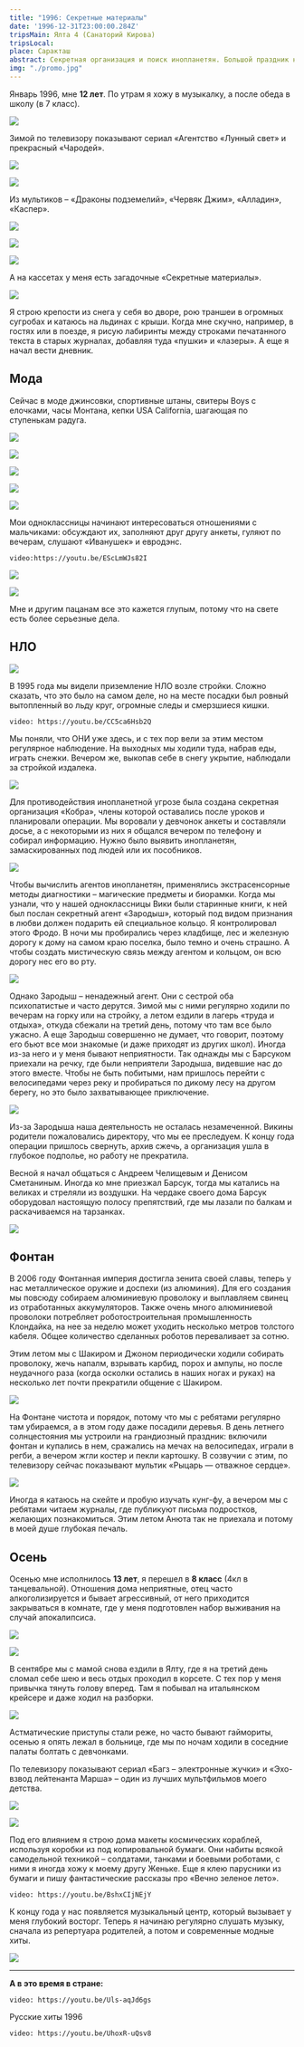 ```yaml
---
title: "1996: Секретные материалы" 
date: '1996-12-31T23:00:00.284Z'
tripsMain: Ялта 4 (Санаторий Кирова)
tripsLocal: 
place: Саракташ
abstract: Секретная организация и поиск инопланетян. Большой праздник на Фонтане. Поездка в Ялту, перелом шеи. Больница и звездолеты. Музыкальный центр.
img: "./promo.jpg"
---
```


Январь 1996, мне **12 лет**. По утрам я хожу в музыкалку, а после обеда в школу (в 7 класс).

![](m/1996-yalta-02.jpg)

Зимой по телевизору показывают сериал «Агентство «Лунный свет» и прекрасный «Чародей». 

![](dop/moonlight1.jpg)

![](dop/ashka.jpg)

Из мультиков – «Драконы подземелий», «Червяк Джим», «Алладин», «Каспер». 

![](dop/dragones.jpg)

![](dop/jim.jpg)

![](dop/alladin.jpg)

А на кассетах у меня есть загадочные «Секретные материалы».

![](dop/xf.jpg)

Я строю крепости из снега у себя во дворе, рою траншеи в огромных сугробах и катаюсь на льдинах с крыши. Когда мне скучно, например, в гостях или в поезде, я рисую лабиринты между строками печатанного текста в старых журналах, добавляя туда «пушки» и «лазеры». А еще я начал вести дневник.

## Мода

Сейчас в моде джинсовки, спортивные штаны, свитеры Boys с елочками, часы Монтана, кепки USA California, шагающая по ступенькам радуга.

![](dop/people.jpg)

![](dop/raduga.jpg)

![](dop/losiny.jpg)

![](dop/montana.jpg)

![](dop/we.jpg)

Мои одноклассницы начинают интересоваться отношениями с мальчиками: обсуждают их, заполняют друг другу анкеты, гуляют по вечерам, слушают «Иванушек» и евродэнс.

`video:https://youtu.be/EScLmWJs82I`

![](dop/anketa.jpg)

![](dop/ivan.jpg)

Мне и другим пацанам все это кажется глупым, потому что на свете есть  более серьезные дела.

## НЛО

![](dop/ufo.jpg)

В 1995 года мы видели приземление НЛО возле стройки. Сложно сказать, что это было на самом деле, но на месте посадки был ровный вытопленный во льду круг, огромные следы и смерзшиеся кишки. 

`video: https://youtu.be/CC5ca6Hsb2Q`

Мы поняли, что ОНИ уже здесь, и с тех пор вели за этим местом регулярное наблюдение. На выходных мы ходили туда, набрав еды, играть снежки. Вечером же, выкопав себе в снегу укрытие, наблюдали за стройкой издалека.

![](dop/secret.jpg)

Для противодействия инопланетной угрозе была создана секретная организация «Кобра», члены которой оставались после уроков и планировали операции. Мы воровали у девчонок анкеты и составляли досье, а с некоторыми из них я общался вечером по телефону и собирал информацию. Нужно было выявить инопланетян, замаскированных под людей или их пособников.

![](dop/pol.jpg)

Чтобы вычислить агентов инопланетян, применялись экстрасенсорные методы диагностики – магические предметы и биорамки. Когда мы узнали, что у нашей одноклассницы Вики были старинные книги, к ней был послан секретный агент «Зародыш», который под видом признания в любви должен подарить ей специальное кольцо. Я контролировал этого Фродо. В ночи мы пробирались через кладбище, лес и железную дорогу к дому на самом краю поселка, было темно и очень страшно. А чтобы создать мистическую связь между агентом и кольцом, он всю дорогу нес его во рту.

![](dop/agent.jpg)

Однако Зародыш – ненадежный агент. Они с сестрой оба психопатистые и часто дерутся. Зимой мы с ними регулярно ходили по вечерам на горку или на стройку, а летом ездили в лагерь «труда и отдыха», откуда сбежали на третий день, потому что там все было ужасно. А еще Зародыш совершенно не думает, что говорит, поэтому его бьют все мои знакомые (и даже приходят из других школ). Иногда из-за него и у меня бывают неприятности. Так однажды мы с Барсуком приехали на речку, где были неприятели Зародыша, видевшие нас до этого вместе. Чтобы не быть побитыми, нам пришлось перейти с велосипедами через реку и пробираться по дикому лесу на другом берегу, но это было захватывающее приключение.

![](dop/cross3.jpg)

Из-за Зародыша наша деятельность не осталась незамеченной. Викины родители пожаловались директору, что мы ее преследуем. К концу года операции пришлось свернуть, архив сжечь, а организация ушла в глубокое подполье, но работу не прекратила.

Весной я начал общаться с Андреем Челищевым и Денисом Сметаниным. Иногда ко мне приезжал Барсук, тогда мы катались на великах и стреляли из воздушки. На чердаке своего дома Барсук оборудовал настоящую полосу препятствий, где мы лазали по балкам и раскачиваемся на тарзанках.

![](m/1996-barsuk.jpg)

## Фонтан

В 2006 году Фонтанная империя достигла зенита своей славы, теперь у нас металлическое оружие и доспехи (из алюминия). Для его создания мы повсюду собираем алюминиевую проволоку и выплавляем свинец из отработанных аккумуляторов. Также очень много алюминиевой проволоки потребляет роботостроительная промышленность Клондайка, на нее за неделю может уходить несколько метров толстого кабеля. Общее количество сделанных роботов переваливает за сотню. 

Этим летом мы с Шакиром и Джоном периодически ходили собирать проволоку, жечь напалм, взрывать карбид, порох и ампулы, но после неудачного раза (когда осколки остались в наших ногах и руках) на несколько лет почти прекратили общение с Шакиром. 

![](dop/fontan.jpg)

На Фонтане чистота и порядок, потому что мы с ребятами регулярно там убираемся, а в этом году даже посадили деревья. В день летнего солнцестояния мы устроили на грандиозный праздник: включили фонтан и купались в нем, сражались на мечах на велосипедах, играли в регби, а вечером жгли костер и пекли картошку. В созвучии с этим, по телевизору сейчас показывают мультик «Рыцарь — отважное сердце».

![](dop/valent.png)

Иногда я катаюсь на скейте и пробую изучать кунг-фу, а вечером мы с ребятами читаем журналы, где публикуют письма подростков, желающих познакомиться. Этим летом Анюта так не приехала и потому в моей душе глубокая печаль.  

## Осень

Осенью мне исполнилось **13 лет**, я перешел в **8 класс** (4кл в танцевальной).
Отношения дома неприятные, отец часто алкоголизируется и бывает агрессивный, от него приходится закрываться в комнате, где у меня подготовлен набор выживания на случай апокалипсиса.

![](m/1996-kot.jpg)

![](m/1996-vyst.jpg)

В сентябре мы с мамой снова ездили в Ялту, где я на третий день сломал себе шею и весь отдых проходил в корсете. С тех пор у меня привычка тянуть голову вперед. Там я побывал на итальянском крейсере и даже ходил на разборки.

![](m/1996-yalta-01.jpg)

 Астматические приступы стали реже, но часто бывают гаймориты, осенью я опять лежал в больнице, где мы по ночам ходили в соседние палаты болтать с девчонками.

По телевизору показывают сериал «Багз – электронные жучки» и «Эхо-взвод лейтенанта Марша» – один из лучших мультфильмов моего детства.

![](dop/bugs.jpg)

![](dop/exo.jpg)

Под его влиянием я строю дома макеты космических кораблей, используя коробки из под копировальной бумаги. Они набиты всякой самодельной техникой – солдатами, танками и боевыми роботами, с ними я иногда хожу к моему другу Женьке. Еще я клею парусники из бумаги и пишу фантастические рассказы про «Вечно зеленое лето».

`video: https://youtu.be/BshxCIjNEjY`

К концу года у нас появляется музыкальный центр, который вызывает у меня глубокий восторг. Теперь я начинаю регулярно слушать музыку, сначала из репертуара родителей, а потом и современные модные хиты.

![](dop/muzcenter.jpg)

---

**А в это время в стране:**

`video: https://youtu.be/Uls-aqJd6gs`

Русские хиты 1996

`video: https://youtu.be/UhoxR-uQsv8`
